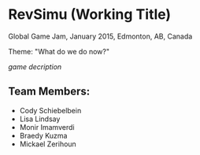 # RevSimu (Working Title)

Global Game Jam, January 2015, Edmonton, AB, Canada

Theme: "What do we do now?"

*game decription*

## Team Members:
* Cody Schiebelbein
* Lisa Lindsay
* Monir Imamverdi
* Braedy Kuzma
* Mickael Zerihoun


